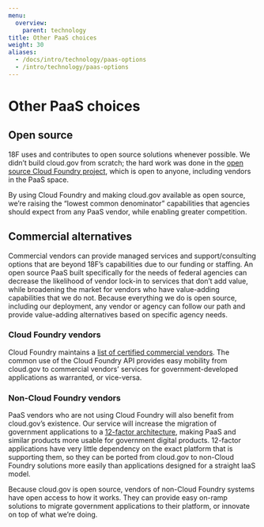```yaml
---
menu:
  overview:
    parent: technology
title: Other PaaS choices
weight: 30
aliases:
  - /docs/intro/technology/paas-options
  - /intro/technology/paas-options
---
```


# Other PaaS choices
## Open source

18F uses and contributes to open source solutions whenever possible. We didn’t build cloud.gov from scratch; the hard work was done in the [open source Cloud Foundry project](https://github.com/cloudfoundry), which is open to anyone, including vendors in the PaaS space.

By using Cloud Foundry and making cloud.gov available as open source, we’re raising the “lowest common denominator” capabilities that agencies should expect from any PaaS vendor, while enabling greater competition.

## Commercial alternatives

Commercial vendors can provide managed services and support/consulting options that are beyond 18F’s capabilities due to our funding or staffing. An open source PaaS built specifically for the needs of federal agencies can decrease the likelihood of vendor lock-in to services that don’t add value, while broadening the market for vendors who have value-adding capabilities that we do not. Because everything we do is open source, including our deployment, any vendor or agency can follow our path and provide value-adding alternatives based on specific agency needs.

### Cloud Foundry vendors

Cloud Foundry maintains a [list of certified commercial vendors](https://www.cloudfoundry.org/learn/certified-providers/). The common use of the Cloud Foundry API provides easy mobility from cloud.gov to commercial vendors’ services for government-developed applications as warranted, or vice-versa.

### Non-Cloud Foundry vendors

PaaS vendors who are not using Cloud Foundry will also benefit from cloud.gov’s existence. Our service will increase the migration of government applications to a [12-factor architecture](http://12factor.net/), making PaaS and similar products more usable for government digital products. 12-factor applications have very little dependency on the exact platform that is supporting them, so they can be ported from cloud.gov to non-Cloud Foundry solutions more easily than applications designed for a straight IaaS model.

Because cloud.gov is open source, vendors of non-Cloud Foundry systems have open access to how it works. They can provide easy on-ramp solutions to migrate government applications to their platform, or innovate on top of what we’re doing.
